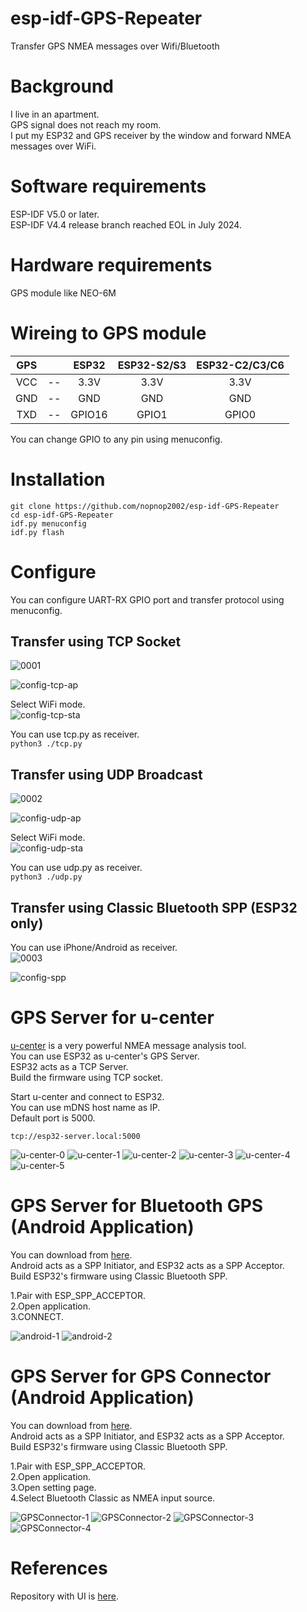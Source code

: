 # esp-idf-GPS-Repeater
Transfer GPS NMEA messages over Wifi/Bluetooth   

# Background
I live in an apartment.   
GPS signal does not reach my room.   
I put my ESP32 and GPS receiver by the window and forward NMEA messages over WiFi.   


# Software requirements
ESP-IDF V5.0 or later.   
ESP-IDF V4.4 release branch reached EOL in July 2024.   


# Hardware requirements
GPS module like NEO-6M   


# Wireing to GPS module

|GPS||ESP32|ESP32-S2/S3|ESP32-C2/C3/C6|
|:-:|:-:|:-:|:-:|:-:|
|VCC|--|3.3V|3.3V|3.3V|
|GND|--|GND|GND|GND||
|TXD|--|GPIO16|GPIO1|GPIO0|

You can change GPIO to any pin using menuconfig.

# Installation
```
git clone https://github.com/nopnop2002/esp-idf-GPS-Repeater
cd esp-idf-GPS-Repeater
idf.py menuconfig
idf.py flash
```


# Configure
You can configure UART-RX GPIO port and transfer protocol using menuconfig.

## Transfer using TCP Socket   
![0001](https://user-images.githubusercontent.com/6020549/121999796-c53abd80-cde8-11eb-9715-010d359806d6.jpg)

![config-tcp-ap](https://user-images.githubusercontent.com/6020549/204115300-0299a2bb-30a6-4889-b207-f2605adb4f8b.jpg)

Select WiFi mode.   
![config-tcp-sta](https://user-images.githubusercontent.com/6020549/204115301-b3619477-bc67-49cf-bd7c-c055038b53c4.jpg)

You can use tcp.py as receiver.   
`python3 ./tcp.py`

## Transfer using UDP Broadcast   
![0002](https://user-images.githubusercontent.com/6020549/121999806-c966db00-cde8-11eb-9e83-1bdf7018b47c.jpg)

![config-udp-ap](https://user-images.githubusercontent.com/6020549/204115314-54db412f-f918-4ab2-b78e-8e8c085aee5c.jpg)

Select WiFi mode.   
![config-udp-sta](https://user-images.githubusercontent.com/6020549/204115315-704c8603-b923-432a-befd-34146480aff0.jpg)

You can use udp.py as receiver.   
`python3 ./udp.py`

## Transfer using Classic Bluetooth SPP (ESP32 only)   
You can use iPhone/Android as receiver.   
![0003](https://user-images.githubusercontent.com/6020549/121999813-cbc93500-cde8-11eb-9de1-927f0d70b3af.jpg)

![config-spp](https://user-images.githubusercontent.com/6020549/122000026-2498cd80-cde9-11eb-95b4-ff4458cc3502.jpg)


# GPS Server for u-center
[u-center](https://www.u-blox.com/en/product/u-center) is a very powerful NMEA message analysis tool.   
You can use ESP32 as u-center's GPS Server.   
ESP32 acts as a TCP Server.   
Build the firmware using TCP socket.   

Start u-center and connect to ESP32.   
You can use mDNS host name as IP.   
Default port is 5000.   

```tcp://esp32-server.local:5000```


![u-center-0](https://user-images.githubusercontent.com/6020549/204116486-f6e8a40f-9045-4d62-8a9b-153bb298ddea.jpg)
![u-center-1](https://user-images.githubusercontent.com/6020549/204116485-0678cdfc-b5ab-404f-8d84-a47943527a5d.jpg)
![u-center-2](https://user-images.githubusercontent.com/6020549/62000218-57118280-b10c-11e9-867b-afa20d1caee3.jpg)
![u-center-3](https://user-images.githubusercontent.com/6020549/62000219-57118280-b10c-11e9-84ae-f07103141d4f.JPG)
![u-center-4](https://user-images.githubusercontent.com/6020549/62000220-57118280-b10c-11e9-825f-cf77f2fdcb5b.JPG)
![u-center-5](https://user-images.githubusercontent.com/6020549/62000221-57aa1900-b10c-11e9-833d-1a5a05aa68ae.jpg)

# GPS Server for Bluetooth GPS (Android Application)
You can download from [here](https://play.google.com/store/apps/details?id=googoo.android.btgps).   
Android acts as a SPP Initiator, and ESP32 acts as a SPP Acceptor.   
Build ESP32's firmware using Classic Bluetooth SPP.   

1.Pair with ESP_SPP_ACCEPTOR.   
2.Open application.   
3.CONNECT.   

![android-1](https://user-images.githubusercontent.com/6020549/122001254-ffa55a00-cdea-11eb-8962-0399f9ce102d.JPG)
![android-2](https://user-images.githubusercontent.com/6020549/122001257-00d68700-cdeb-11eb-84c9-dc4b1428c389.JPG)

# GPS Server for GPS Connector (Android Application)
You can download from [here](https://play.google.com/store/apps/details?id=de.pilablu.gpsconnector).   
Android acts as a SPP Initiator, and ESP32 acts as a SPP Acceptor.   
Build ESP32's firmware using Classic Bluetooth SPP.   

1.Pair with ESP_SPP_ACCEPTOR.   
2.Open application.   
3.Open setting page.   
4.Select Bluetooth Classic as NMEA input source.   

![GPSConnector-1](https://github.com/user-attachments/assets/6140b4c0-aa89-4296-a652-da00ad5d56eb)
![GPSConnector-2](https://github.com/user-attachments/assets/7f4a84fe-3174-42b7-a713-01c865d21c88)
![GPSConnector-3](https://github.com/user-attachments/assets/4a8f0641-da41-420b-897b-0c5a99c1afc6)
![GPSConnector-4](https://github.com/user-attachments/assets/5d10edea-2c05-4f1d-a46f-7b4ddc45df3a)

# References
Repository with UI is [here](https://github.com/nopnop2002/esp-idf-GPS-View).   
